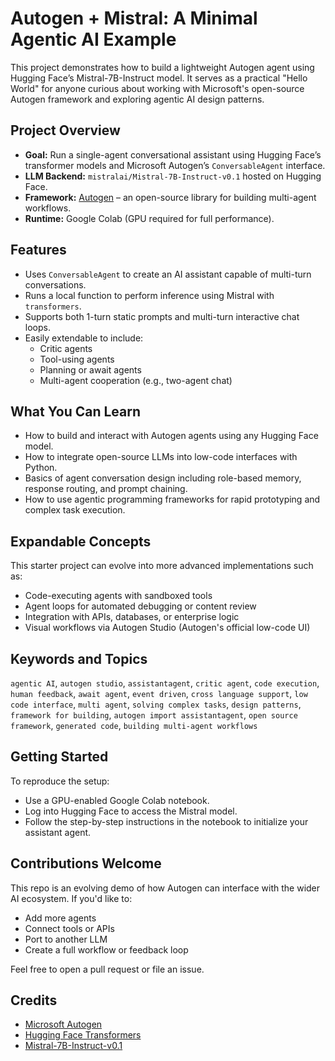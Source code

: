 # Autogen + Mistral: A Minimal Agentic AI Example

This project demonstrates how to build a lightweight Autogen agent using Hugging Face’s Mistral-7B-Instruct model. It serves as a practical "Hello World" for anyone curious about working with Microsoft's open-source Autogen framework and exploring agentic AI design patterns.

## Project Overview

- **Goal:** Run a single-agent conversational assistant using Hugging Face’s transformer models and Microsoft Autogen’s `ConversableAgent` interface.
- **LLM Backend:** `mistralai/Mistral-7B-Instruct-v0.1` hosted on Hugging Face.
- **Framework:** [Autogen](https://github.com/microsoft/autogen) – an open-source library for building multi-agent workflows.
- **Runtime:** Google Colab (GPU required for full performance).

## Features

- Uses `ConversableAgent` to create an AI assistant capable of multi-turn conversations.
- Runs a local function to perform inference using Mistral with `transformers`.
- Supports both 1-turn static prompts and multi-turn interactive chat loops.
- Easily extendable to include:
  - Critic agents
  - Tool-using agents
  - Planning or await agents
  - Multi-agent cooperation (e.g., two-agent chat)

## What You Can Learn

- How to build and interact with Autogen agents using any Hugging Face model.
- How to integrate open-source LLMs into low-code interfaces with Python.
- Basics of agent conversation design including role-based memory, response routing, and prompt chaining.
- How to use agentic programming frameworks for rapid prototyping and complex task execution.

## Expandable Concepts

This starter project can evolve into more advanced implementations such as:

- Code-executing agents with sandboxed tools
- Agent loops for automated debugging or content review
- Integration with APIs, databases, or enterprise logic
- Visual workflows via Autogen Studio (Autogen's official low-code UI)

## Keywords and Topics

`agentic AI`, `autogen studio`, `assistantagent`, `critic agent`, `code execution`, `human feedback`, `await agent`, `event driven`, `cross language support`, `low code interface`, `multi agent`, `solving complex tasks`, `design patterns`, `framework for building`, `autogen import assistantagent`, `open source framework`, `generated code`, `building multi-agent workflows`

## Getting Started

To reproduce the setup:
- Use a GPU-enabled Google Colab notebook.
- Log into Hugging Face to access the Mistral model.
- Follow the step-by-step instructions in the notebook to initialize your assistant agent.

## Contributions Welcome

This repo is an evolving demo of how Autogen can interface with the wider AI ecosystem. If you'd like to:
- Add more agents
- Connect tools or APIs
- Port to another LLM
- Create a full workflow or feedback loop

Feel free to open a pull request or file an issue.

## Credits

- [Microsoft Autogen](https://github.com/microsoft/autogen)  
- [Hugging Face Transformers](https://huggingface.co/docs/transformers/index)  
- [Mistral-7B-Instruct-v0.1](https://huggingface.co/mistralai/Mistral-7B-Instruct-v0.1)
